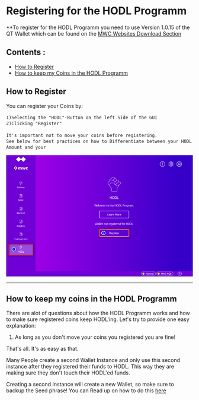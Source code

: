 
# Registering for the HODL Programm

**To register for the HODL Programm you need to use Version 1.0.15 of the QT Wallet which can be found on the [MWC Websites Download Section](https://www.mwc.mw/downloads) 


## Contents : 
  * [How to Register](#requirements)
  * [How to keep my Coins in the HODL Programm](#How-to-keep-my-coins-in-the-HODL-Programm)
  
  
## How to Register

  You can register your Coins by:
  
	1)Selecting the "HODL"-Button on the left Side of the GUI
	2)Clicking "Register"
	
	It's important not to move your coins before registering. 
	See below for best practices on how to Differentiate between your HODL Amount and your 
  
  ![register_HODL](/static/img/register_HODL.png "Registering for HODL Programm")

------

## How to keep my coins in the HODL Programm

  There are alot of questions about how the HODL Programm works and how to make sure registered coins keep HODL'ing.
  Let's try to provide one easy explanation: 
  
  1) As long as you don't move your coins you registered you are fine! 
  
  That's all. It's as easy as that.
  
  Many People create a second Wallet Instance and only use this second instance after they registered their funds to HODL. 
  This way they are making sure they don't touch their HODL'ed funds. 
  
  Creating a second Instance will create a new Wallet, so make sure to backup the Seed phrase! 
  You can Read up on how to do this [here](create_Instance_qt-wallet.md)
  

